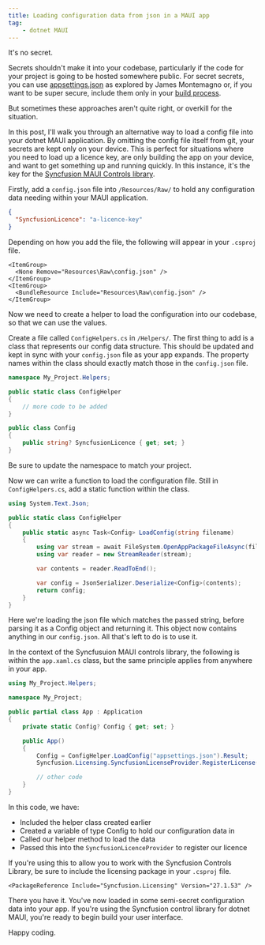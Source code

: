 ```yaml
---
title: Loading configuration data from json in a MAUI app
tag:
    - dotnet MAUI
---
```


It's no secret. 

Secrets shouldn't make it into your codebase, particularly if the code for your project is going to be hosted somewhere public. For secret secrets, you can use [appsettings.json](https://montemagno.com/dotnet-maui-appsettings-json-configuration/) as explored by James Montemagno or, if you want to be super secure, include them only in your [build process](https://learn.microsoft.com/en-us/azure/devops/pipelines/process/set-secret-variables). 

But sometimes these approaches aren't quite right, or overkill for the situation.

In this post, I'll walk you through an alternative way to load a config file into your dotnet MAUI application. By omitting the config file itself from git, your secrets are kept only on your device. This is perfect for situations where you need to load up a licence key, are only building the app on your device, and want to get something up and running quickly. In this instance, it's the key for the [Syncfusion MAUI Controls library](https://www.syncfusion.com/maui-controls).

Firstly, add a `config.json` file into `/Resources/Raw/` to hold any configuration data needing within your MAUI application.

``` json
{
  "SyncfusionLicence": "a-licence-key"
}
```

Depending on how you add the file, the following will appear in your `.csproj` file.

```xaml
<ItemGroup>
  <None Remove="Resources\Raw\config.json" />
</ItemGroup>
<ItemGroup>
  <BundleResource Include="Resources\Raw\config.json" />
</ItemGroup>
```

Now we need to create a helper to load the configuration into our codebase, so that we can use the values.

Create a file called `ConfigHelpers.cs` in `/Helpers/`. The first thing to add is a class that represents our config data structure. This should be updated and kept in sync with your `config.json` file as your app expands.  The property names within the class should exactly match those in the `config.json` file.

```c#
namespace My_Project.Helpers;

public static class ConfigHelper
{
	// more code to be added
}

public class Config
{
    public string? SyncfusionLicence { get; set; }
}
```

Be sure to update the namespace to match your project.

Now we can write a function to load the configuration file. Still in `ConfigHelpers.cs`, add a static function within the class.

```c#
using System.Text.Json;

public static class ConfigHelper
{
    public static async Task<Config> LoadConfig(string filename)
    {
        using var stream = await FileSystem.OpenAppPackageFileAsync(filename);
        using var reader = new StreamReader(stream);

        var contents = reader.ReadToEnd();

        var config = JsonSerializer.Deserialize<Config>(contents);
        return config;
    }
}
```

Here we're loading the json file which matches the passed string, before parsing it as a Config object and returning it. This object now contains anything in our `config.json`. All that's left to do is to use it.

In the context of the Syncfusuion MAUI controls library, the following is within the `app.xaml.cs` class, but the same principle applies from anywhere in your app.

```c#
using My_Project.Helpers;

namespace My_Project;

public partial class App : Application
{
    private static Config? Config { get; set; }

    public App()
	{
        Config = ConfigHelper.LoadConfig("appsettings.json").Result;
        Syncfusion.Licensing.SyncfusionLicenseProvider.RegisterLicense(Config.SyncfusionLicence);

        // other code
	}
}
```

In this code, we have:

- Included the helper class created earlier
- Created a variable of type Config to hold our configuration data in
- Called our helper method to load the data
- Passed this into the `SyncfusionLicenceProvider` to register our licence

If you're using this to allow you to work with the Syncfusion Controls Library, be sure to include the licensing package in your `.csproj` file.

```xaml
<PackageReference Include="Syncfusion.Licensing" Version="27.1.53" />
```

There you have it. You've now loaded in some semi-secret configuration data into your app. If you're using the Syncfusion control library for dotnet MAUI, you're ready to begin build your user interface.

Happy coding.